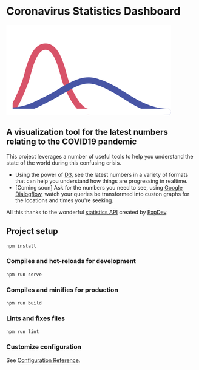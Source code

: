 # Coronavirus Statistics Dashboard

![App Logo](https://raw.githubusercontent.com/Marco-Pagani/covid_dashboard/582c26cb5e441ccac73124d75b8b6acc239ffc7b/public/assets/logo.svg?token=ABW4LHKCXLRFH5DHJMAM5I26V6LQ6)
## A visualization tool for the latest numbers relating to the COVID19 pandemic

This project leverages a number of useful tools to help you understand the state of the world during this confusing crisis.

* Using the power of [D3](https://d3js.org/), see the latest numbers in a variety of formats that can help you understand how things are progressing in realtime.
* [Coming soon] Ask for the numbers you need to see, using [Google Dialogflow](https://dialogflow.com/), watch your queries be transformed into custon graphs for the locations and times you're seeking.

All this thanks to the wonderful [statistics API](https://github.com/ExpDev07/coronavirus-tracker-api) created by [ExpDev](https://github.com/ExpDev07).

## Project setup
```
npm install
```

### Compiles and hot-reloads for development
```
npm run serve
```

### Compiles and minifies for production
```
npm run build
```

### Lints and fixes files
```
npm run lint
```

### Customize configuration
See [Configuration Reference](https://cli.vuejs.org/config/).
